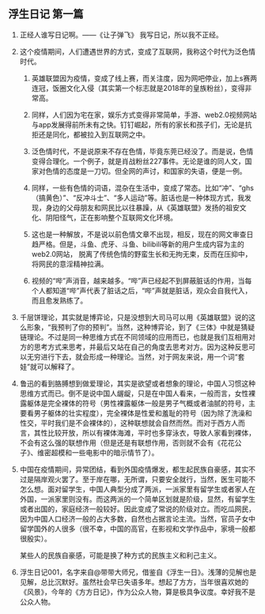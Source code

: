 ## 浮生日记 第一篇

1. 正经人谁写日记啊。——《让子弹飞》 我写日记，所以我不正经。

2. 这个疫情期间，人们遭遇世界的方式，变成了互联网，我称这个时代为泛色情时代。

   1. 英雄联盟因为疫情，变成了线上赛，而关注度，因为网吧停业，加上s赛两连冠，饭圈文化入侵（其实第一个标志就是2018年的皇族粉丝），变得非常高。

   2. 同样，人们因为宅在家，娱乐方式变得非常简单，手游、web2.0视频网站与app发展得前所未有之快。钉钉崛起，所有的家长和孩子们，无论是抗拒还是同化，都被拉入到互联网之中。
   3. 泛色情时代，不是说原来不存在色情，毕竟东莞已经没了。而是说，色情变得合理化。一个例子，就是肖战粉丝227事件。无论是谁的同人文，国家对色情的态度是一刀切。但全网的声讨，和国家的失语，便是一例。
   4. 同样，一些有色情的词语，混杂在生活中，变成了常态。比如“冲”、“ghs（搞黄色）”、“反冲斗士”、“多人运动”等。脏话也是一种体现方式，我发现，身边的父母朋友和网民比以往暴躁，从《英雄联盟》发扬的祖安文化、阴阳怪气，正在影响整个互联网文化环境。
   5. 这也是一种解放，不是说以前色情文章不出现，相反，现在的网文审查日趋严格。但是，斗鱼、虎牙、斗鱼、bilibili等新的用户生成内容为主的web2.0网站， 脱离了传统色情的野蛮生长和无拘无束，反而在压抑中，将网民的意淫精神拉满。
   6. 视频的“哔”声消音，越来越多。“哔”声已经起不到屏蔽脏话的作用，当每个人都知道“哔”声代表了脏话之后，“哔”声就是脏话，观众会自我代入，而且愈发熟练了。

3. 千层饼理论，其实就是博弈论，只是没想到大司马可以用《英雄联盟》说的这么形象，“我预判了你的预判”。当然，这种博弈论，到了《三体》中就是猜疑链理论。不过是同一种思维方式在不同领域的应用而已，也就是我们互相用对方的思考方式来思考，并最后又站在自己的角度去思考对方。因为这种反思可以无穷进行下去，就会形成一种理论。当然，对于网友来说，用一个词“套娃”就可以解释了。

4. 鲁迅的看到胳膊想到做爱理论，其实是欲望或者想象的理论，中国人习惯这种思维方式而已。倒不是说中国人龌龊，只是在中国人看来，一般而言，女性裸露躯体是完全裸体的符号（男性裸露躯体一般是男子气概或者油腻的符号，主要看男子躯体的壮实程度），完全裸体是性爱和羞耻的符号（因为除了洗澡和性交，平时我们是不会裸体的），这种联想就会自然而然。而对于西方人而言，其性比较开放，所以有裸体海滩，平时也多穿泳衣，导致人家看到裸体，不会有这么强的联想作用（但是还是有联想作用，否则就不会有《花花公子》、维密超模和一些电影中的暗示情节了）。

5. 中国在疫情期间，异常团结，看到外国疫情爆发，都生起民族自豪感，其实不过是隔岸观火罢了。至于岸在哪，无所谓，只要安全就行，当然，医生可能不怎么想。面对留学生，中国人典型分成了两派，一派家里有留学生或者家人在外国，一派家里则没有。而这两派的一个简单区划就是阶级，显然，有留学生或者出国的，家庭经济一般较好。因此变成了常说的阶级对立。而吃瓜网民，因为中国人口经济一般的占大多数，自然也占据言论主流。当然，官员子女中留学国外的人很多（很不幸，中国的高官，在影视和文学作品中，家境一般都很殷实）。

   某些人的民族自豪感，可能是换了种方式的民族主义和利己主义。

6. 浮生日记001，名字来自@带带大师兄，借鉴自《浮生一日》。浅薄的见解也是见解，总比沉默好。虽然社会早已失语多年。想起了方方，当年很喜欢她的《风景》，今年的《方方日记》，作为公众人物，算是极具争议度。幸好我不是公众人物。
